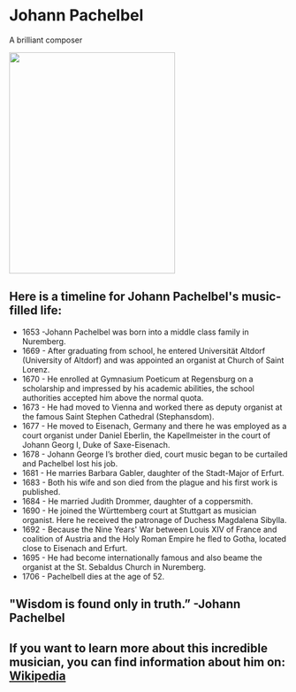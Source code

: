 # Johann Pachelbel
A brilliant composer

<img src="https://www.kfd.pl/uploads/profile/photo-161756.jpg?_r=1374572713" width="300" height="400">
<h2> Here is a timeline for Johann Pachelbel's music-filled life:</h2>
<body>
<ul>
<li> 1653 -Johann Pachelbel was born into a middle class family in Nuremberg.</li>
<li> 1669 - After graduating from school, he entered Universität Altdorf (University of Altdorf) and was appointed an organist at Church of Saint Lorenz.</li>
<li> 1670 - He enrolled at Gymnasium Poeticum at Regensburg on a scholarship and impressed by his academic abilities, the school authorities accepted him above the normal quota.</li>
<li> 1673 - He had moved to Vienna and worked there as deputy organist at the famous Saint Stephen Cathedral (Stephansdom).</li>  
<li> 1677 - He moved to Eisenach, Germany and there he was employed as a court organist under Daniel Eberlin, the Kapellmeister in the court of Johann Georg I, Duke of Saxe-Eisenach. </li>
<li> 1678 - Johann George I’s brother died, court music began to be curtailed and Pachelbel lost his job. </li>
<li> 1681 - He marries Barbara Gabler, daughter of the Stadt-Major of Erfurt. </li>
<li> 1683 - Both his wife and son died from the plague and his first work is published. </li>
<li> 1684 - He married Judith Drommer, daughter of a coppersmith. </li>
<li> 1690 - He joined the Württemberg court at Stuttgart as musician organist. Here he received the patronage of Duchess Magdalena Sibylla.</li>
<li> 1692 - Because the Nine Years' War between Louis XIV of France and coalition of Austria and the Holy Roman Empire he fled to Gotha, located close to Eisenach and Erfurt. </li>
<li> 1695 - He had become internationally famous and also beame the organist at the St. Sebaldus Church in Nuremberg.</li>
<li> 1706 - Pachelbell dies at the age of 52. </li>
</ul>
</body>
  
<h2> "Wisdom is found only in truth.”
        -Johann Pachelbel</h2>

<h2>If you want to learn more about this incredible musician, you can find information about him on: <a href="https://en.wikipedia.org/wiki/Johann_Pachelbel">Wikipedia</a></h2>
